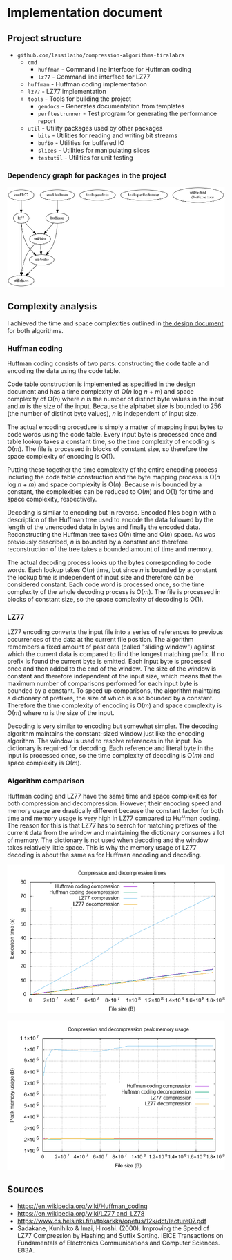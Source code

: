 <!--
    This file was automatically generated from "implementation.template.md".
    Any changes will be overwritten when the file is regenerated.
-->
# Implementation document

## Project structure

- `github.com/lassilaiho/compression-algorithms-tiralabra`
  - `cmd`
    - `huffman` - Command line interface for Huffman coding
    - `lz77` - Command line interface for LZ77
  - `huffman` - Huffman coding implementation
  - `lz77` - LZ77 implementation
  - `tools` - Tools for building the project
    - `gendocs` - Generates documentation from templates
    - `perftestrunner` - Test program for generating the performance report
  - `util` - Utility packages used by other packages
    - `bits` - Utilities for reading and writing bit streams
    - `bufio` - Utilities for buffered IO
    - `slices` - Utilities for manipulating slices
    - `testutil` - Utilities for unit testing

### Dependency graph for packages in the project

![dependency-graph](images/dependency-graph.png)

## Complexity analysis

I achieved the time and space complexities outlined in [the design
document](design-document.md) for both algorithms.

### Huffman coding

Huffman coding consists of two parts: constructing the code table and encoding
the data using the code table.

Code table construction is implemented as specified in the design document and
has a time complexity of O(*n* log *n* + *m*) and space complexity of O(*n*)
where *n* is the number of distinct byte values in the input and *m* is the size
of the input. Because the alphabet size is bounded to 256 (the number of
distinct byte values), *n* is independent of input size.

The actual encoding procedure is simply a matter of mapping input bytes to code
words using the code table. Every input byte is processed once and table lookup
takes a constant time, so the time complexity of encoding is O(*m*). The file is
processed in blocks of constant size, so therefore the space complexity of
encoding is O(1).

Putting these together the time complexity of the entire encoding process
including the code table construction and the byte mapping process is O(*n* log
*n* + *m*) and space complexity is O(*n*). Because *n* is bounded by a constant,
the complexities can be reduced to O(*m*) and O(1) for time and space
complexity, respectively.

Decoding is similar to encoding but in reverse. Encoded files begin with a
description of the Huffman tree used to encode the data followed by the length
of the unencoded data in bytes and finally the encoded data. Reconstructing the
Huffman tree takes O(*n*) time and O(*n*) space. As was previously described,
*n* is bounded by a constant and therefore reconstruction of the tree takes a
bounded amount of time and memory.

The actual decoding process looks up the bytes corresponding to code words. Each
lookup takes O(*n*) time, but since *n* is bounded by a constant the lookup time
is independent of input size and therefore can be considered constant. Each code
word is processed once, so the time complexity of the whole decoding process is
O(*m*). The file is processed in blocks of constant size, so the space
complexity of decoding is O(1).

### LZ77

LZ77 encoding converts the input file into a series of references to previous
occurrences of the data at the current file position. The algorithm remembers a
fixed amount of past data (called "sliding window") against which the current
data is compared to find the longest matching prefix. If no prefix is found the
current byte is emitted. Each input byte is processed once and then added to the
end of the window. The size of the window is constant and therefore independent
of the input size, which means that the maximum number of comparisons performed
for each input byte is bounded by a constant. To speed up comparisons, the
algorithm maintains a dictionary of prefixes, the size of which is also bounded
by a constant. Therefore the time complexity of encoding is O(*m*) and space
complexity is O(*m*) where *m* is the size of the input.

Decoding is very similar to encoding but somewhat simpler. The decoding
algorithm maintains the constant-sized window just like the encoding algorithm.
The window is used to resolve references in the input. No dictionary is required
for decoding. Each reference and literal byte in the input is processed once, so
the time complexity of decoding is O(*m*) and space complexity is O(*m*).

### Algorithm comparison

Huffman coding and LZ77 have the same time and space complexities for both
compression and decompression. However, their encoding speed and memory usage
are drastically different because the constant factor for both time and memory
usage is very high in LZ77 compared to Huffman coding. The reason for this is
that LZ77 has to search for matching prefixes of the current data from the
window and maintaining the dictionary consumes a lot of memory. The dictionary
is not used when decoding and the window takes relatively little space. This is
why the memory usage of LZ77 decoding is about the same as for Huffman encoding
and decoding.

![execution-times](images/execution-times.png)

![memory-usage](images/memory-usage.png)

## Sources

- https://en.wikipedia.org/wiki/Huffman_coding
- https://en.wikipedia.org/wiki/LZ77_and_LZ78
- https://www.cs.helsinki.fi/u/tpkarkka/opetus/12k/dct/lecture07.pdf
- Sadakane, Kunihiko & Imai, Hiroshi. (2000). Improving the Speed of LZ77
  Compression by Hashing and Suffix Sorting. IEICE Transactions on Fundamentals
  of Electronics Communications and Computer Sciences. E83A. 
